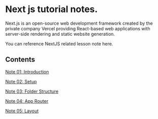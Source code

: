 # Next js tutorial notes.

Next.js is an open-source web development framework created by the private company Vercel providing React-based web applications with server-side rendering and static website generation.

You can reference NextJS related lesson note here.


## Contents

[Note 01: Introduction](https://github.com/KrYP70N/NEXT_TUTORIAL/tree/feature/01-introduction)

[Note 02: Setup](https://github.com/KrYP70N/NEXT_TUTORIAL/tree/feature/02-setup)

[Note 03: Folder Structure](https://github.com/KrYP70N/NEXT_TUTORIAL/tree/feature/03-folder-structure)

[Note 04: App Router](https://github.com/KrYP70N/NEXT_TUTORIAL/tree/feature/04-app-router)

[Note 05: Layout](https://github.com/KrYP70N/NEXT_TUTORIAL/tree/feature/05-layout)
